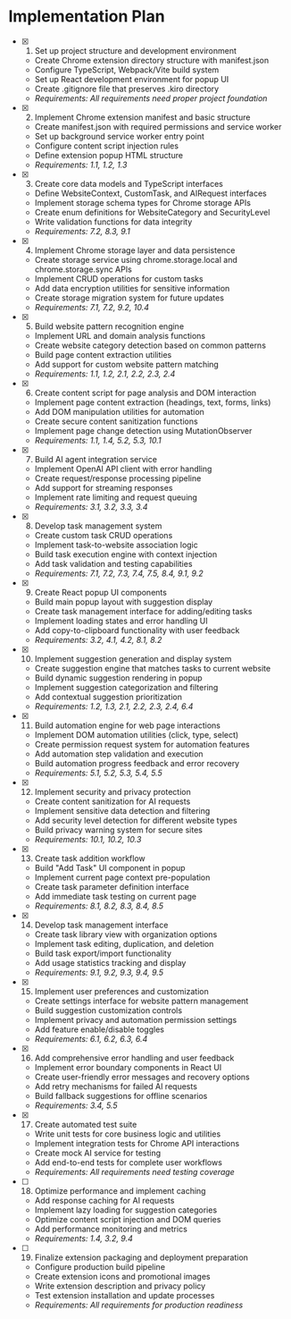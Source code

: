 # Implementation Plan

- [x] 1. Set up project structure and development environment
  - Create Chrome extension directory structure with manifest.json
  - Configure TypeScript, Webpack/Vite build system
  - Set up React development environment for popup UI
  - Create .gitignore file that preserves .kiro directory
  - _Requirements: All requirements need proper project foundation_

- [x] 2. Implement Chrome extension manifest and basic structure
  - Create manifest.json with required permissions and service worker
  - Set up background service worker entry point
  - Configure content script injection rules
  - Define extension popup HTML structure
  - _Requirements: 1.1, 1.2, 1.3_

- [x] 3. Create core data models and TypeScript interfaces
  - Define WebsiteContext, CustomTask, and AIRequest interfaces
  - Implement storage schema types for Chrome storage APIs
  - Create enum definitions for WebsiteCategory and SecurityLevel
  - Write validation functions for data integrity
  - _Requirements: 7.2, 8.3, 9.1_

- [x] 4. Implement Chrome storage layer and data persistence
  - Create storage service using chrome.storage.local and chrome.storage.sync APIs
  - Implement CRUD operations for custom tasks
  - Add data encryption utilities for sensitive information
  - Create storage migration system for future updates
  - _Requirements: 7.1, 7.2, 9.2, 10.4_

- [x] 5. Build website pattern recognition engine
  - Implement URL and domain analysis functions
  - Create website category detection based on common patterns
  - Build page content extraction utilities
  - Add support for custom website pattern matching
  - _Requirements: 1.1, 1.2, 2.1, 2.2, 2.3, 2.4_

- [x] 6. Create content script for page analysis and DOM interaction
  - Implement page content extraction (headings, text, forms, links)
  - Add DOM manipulation utilities for automation
  - Create secure content sanitization functions
  - Implement page change detection using MutationObserver
  - _Requirements: 1.1, 1.4, 5.2, 5.3, 10.1_

- [x] 7. Build AI agent integration service
  - Implement OpenAI API client with error handling
  - Create request/response processing pipeline
  - Add support for streaming responses
  - Implement rate limiting and request queuing
  - _Requirements: 3.1, 3.2, 3.3, 3.4_

- [x] 8. Develop task management system
  - Create custom task CRUD operations
  - Implement task-to-website association logic
  - Build task execution engine with context injection
  - Add task validation and testing capabilities
  - _Requirements: 7.1, 7.2, 7.3, 7.4, 7.5, 8.4, 9.1, 9.2_

- [x] 9. Create React popup UI components
  - Build main popup layout with suggestion display
  - Create task management interface for adding/editing tasks
  - Implement loading states and error handling UI
  - Add copy-to-clipboard functionality with user feedback
  - _Requirements: 3.2, 4.1, 4.2, 8.1, 8.2_

- [x] 10. Implement suggestion generation and display system
  - Create suggestion engine that matches tasks to current website
  - Build dynamic suggestion rendering in popup
  - Implement suggestion categorization and filtering
  - Add contextual suggestion prioritization
  - _Requirements: 1.2, 1.3, 2.1, 2.2, 2.3, 2.4, 6.4_

- [x] 11. Build automation engine for web page interactions
  - Implement DOM automation utilities (click, type, select)
  - Create permission request system for automation features
  - Add automation step validation and execution
  - Build automation progress feedback and error recovery
  - _Requirements: 5.1, 5.2, 5.3, 5.4, 5.5_

- [x] 12. Implement security and privacy protection
  - Create content sanitization for AI requests
  - Implement sensitive data detection and filtering
  - Add security level detection for different website types
  - Build privacy warning system for secure sites
  - _Requirements: 10.1, 10.2, 10.3_

- [x] 13. Create task addition workflow
  - Build "Add Task" UI component in popup
  - Implement current page context pre-population
  - Create task parameter definition interface
  - Add immediate task testing on current page
  - _Requirements: 8.1, 8.2, 8.3, 8.4, 8.5_

- [x] 14. Develop task management interface
  - Create task library view with organization options
  - Implement task editing, duplication, and deletion
  - Build task export/import functionality
  - Add usage statistics tracking and display
  - _Requirements: 9.1, 9.2, 9.3, 9.4, 9.5_

- [x] 15. Implement user preferences and customization
  - Create settings interface for website pattern management
  - Build suggestion customization controls
  - Implement privacy and automation permission settings
  - Add feature enable/disable toggles
  - _Requirements: 6.1, 6.2, 6.3, 6.4_

- [x] 16. Add comprehensive error handling and user feedback
  - Implement error boundary components in React UI
  - Create user-friendly error messages and recovery options
  - Add retry mechanisms for failed AI requests
  - Build fallback suggestions for offline scenarios
  - _Requirements: 3.4, 5.5_

- [x] 17. Create automated test suite
  - Write unit tests for core business logic and utilities
  - Implement integration tests for Chrome API interactions
  - Create mock AI service for testing
  - Add end-to-end tests for complete user workflows
  - _Requirements: All requirements need testing coverage_

- [ ] 18. Optimize performance and implement caching
  - Add response caching for AI requests
  - Implement lazy loading for suggestion categories
  - Optimize content script injection and DOM queries
  - Add performance monitoring and metrics
  - _Requirements: 1.4, 3.2, 9.4_

- [ ] 19. Finalize extension packaging and deployment preparation
  - Configure production build pipeline
  - Create extension icons and promotional images
  - Write extension description and privacy policy
  - Test extension installation and update processes
  - _Requirements: All requirements for production readiness_
